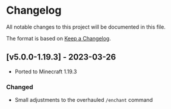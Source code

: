 # Changelog
All notable changes to this project will be documented in this file.

The format is based on [Keep a Changelog].

## [v5.0.0-1.19.3] - 2023-03-26
- Ported to Minecraft 1.19.3
### Changed
- Small adjustments to the overhauled `/enchant` command

[Keep a Changelog]: https://keepachangelog.com/en/1.0.0/
